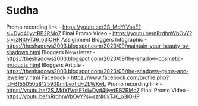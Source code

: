 # Sudha
Promo recording link - https://youtu.be/2S_MdYfVosE?si=Dyd4iiyvtRB2RMo7
Final Promo Video - https://youtu.be/nRrdhnWbOvY?si=rzNI0vTJ6_o3lOHP
Assignment
Bloggers Infographic - https://theshadows2003.blogspot.com/2023/09/maintain-your-beauty-by-shadows.html
Bloggers Newsletter - https://theshadows2003.blogspot.com/2023/09/the-shadow-cosmetic-products.html
Bloggers Article - https://theshadows2003.blogspot.com/2023/08/the-shadows-gems-and-jewellery.html
Facebook - https://www.facebook.com/profile.php?id=61550505812590&mibextid=ZbWKwL
Promo recording link - https://youtu.be/2S_MdYfVosE?si=Dyd4iiyvtRB2RMo7
Final Promo Video - https://youtu.be/nRrdhnWbOvY?si=rzNI0vTJ6_o3lOHP

